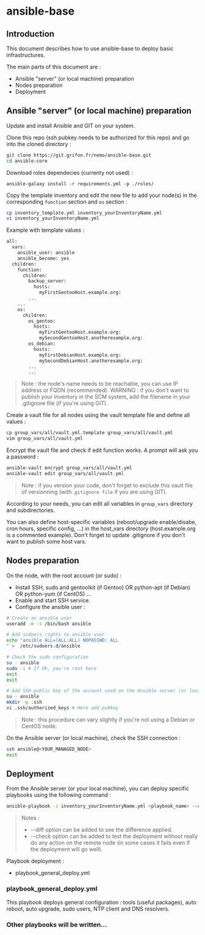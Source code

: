 # ansible-base

## Introduction

This document describes how to use ansible-base to deploy basic infrastructures.

The main parts of this document are :

* Ansible "server" (or local machine) preparation
* Nodes preparation
* Deployment

## Ansible "server" (or local machine) preparation

Update and install Ansible and GIT on your system.

Clone this repo (ssh pubkey needs to be authorized for this repo) and go into the cloned directory :

```bash
git clone https://git.grifon.fr/nemo/ansible-base.git
cd ansible-core
```

Download roles dependecies (currenty not used) :

```ansible-galaxy install -r requirements.yml -p ./roles/```

Copy the template inventory and edit the new file to add your node(s) in the corresponding `function` section and `os` section :

```bash
cp inventory_template.yml inventory_yourInventoryName.yml
vi inventory_yourInventoryName.yml
```

Example with template values :

```bash
all:
  vars:
    ansible_user: ansible
    ansible_become: yes
  children:
    function:
      children:
        backup_server:
          hosts:
            myFirstGentooHost.example.org:
	    ...
	...
    os:
      children:
        os_gentoo:
          hosts:
            myFirstGentooHost.example.org:
            mySecondGentooHost.anotherexample.org:
        os_debian:
          hosts:
            myFirstDebianHost.example.org:
            mySecondDebianHost.anotherexample.org:
	    ...
        ...
```

> Note : the node's name needs to be reachable, you can use IP address or FQDN (recommended).
> WARNING : if you don't want to publish your inventory in the SCM system, add the filename in your .gitignore file (if you're using GIT).

Create a vault file for all nodes using the vault template file and define all values :

```bash
cp group_vars/all/vault.yml.template group_vars/all/vault.yml
vim group_vars/all/vault.yml
```

Encrypt the vault file and check if edit function works. A prompt will ask you a password :

```bash
ansible-vault encrypt group_vars/all/vault.yml
ansible-vault edit group_vars/all/vault.yml
```

> Note : if you version your code, don't forget to exclude this vault file of versionning (with .`gitignore file` if you are using GIT).

According to your needs, you can edit all variables in `group_vars` directory and subdirectories.

You can also define host-specific variables (reboot/upgrade enable/disabe, cron hours, specific config, ...) in the host_vars directory (host.example.org is a commented example). Don't forget to update .gitignore if you don't want to publish some host vars.

## Nodes preparation

On the node, with the root account (or sudo) :

* Install SSH, sudo and gentoolkit (if Gentoo) OR python-apt (if Debian) OR python-yum (if CentOS) ...
* Enable and start SSH service.
* Configure the ansible user :

```bash
# Create an ansible user
useradd -m -s /bin/bash ansible

# Add sudoers rights to ansible user
echo "ansible ALL=(ALL:ALL) NOPASSWD: ALL
" >  /etc/sudoers.d/ansible

# Check the sudo configuration
su - ansible
sudo -i # If OK, you're root here
exit
exit

# Add SSH public key of the account used on the Ansible server (or local machine) to the ansible user on the remote node to deploy
su - ansible
mkdir -p .ssh
vi .ssh/authorized_keys # Here add pubkey
```

> Note : this procedure can vary slightly if you're not using a Debian or  CentOS node.

On the Ansible server (or local machine), check the SSH connection :

```bash
ssh ansible@<YOUR_MANAGED_NODE>
exit
```

## Deployment

From the Ansible server (or your local machine), you can deploy specific playbooks using the following command :

```bash
ansible-playbook -i inventory_yourInventoryName.yml <playbook_name> --ask-vault-pass
```

> Notes :
>
> * --diff option can be added to see the difference applied.
> * --check option can be added to test the deployment without really do any action on the remote node (in some cases it fails even if the deployment will go well).

Playbook deployment :

* playbook_general_deploy.yml

### playbook_general_deploy.yml

This playbook deploys general configuration : tools (useful packages), auto reboot, auto upgrade, sudo users, NTP client and DNS resolvers.

### Other playbooks will be written...

